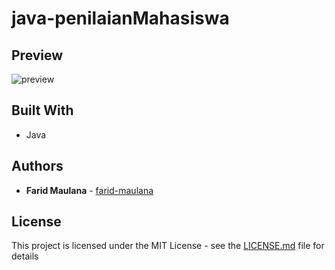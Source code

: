# java-penilaianMahasiswa

## Preview
![preview](https://user-images.githubusercontent.com/52988155/103477560-a2948980-4df2-11eb-8c97-f87baeebf2ca.png)

## Built With

* Java

## Authors

* **Farid Maulana** - [farid-maulana](https://github.com/farid-maulana)

## License

This project is licensed under the MIT License - see the [LICENSE.md](LICENSE.md) file for details
